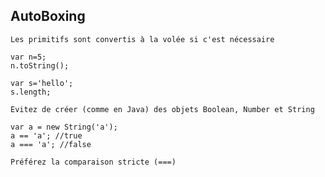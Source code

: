 ## AutoBoxing

```Les primitifs sont convertis à la volée si c'est nécessaire```

    var n=5;
    n.toString();

    var s='hello';
    s.length;

``` Evitez de créer (comme en Java) des objets Boolean, Number et String ```

    var a = new String('a');
    a == 'a'; //true
    a === 'a'; //false

```Préférez la comparaison stricte (===) ```
